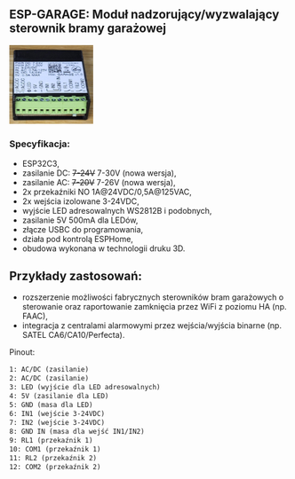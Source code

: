 ## ESP-GARAGE: Moduł nadzorujący/wyzwalający sterownik bramy garażowej

 <img src="https://github.com/ficueu/ESPHome-IoT-modules/blob/main/ESP-GARAGE/Images/esp-garage1.jpg" width=30% height=30%>


### Specyfikacja:
* ESP32C3,
* zasilanie DC: ~~7-24V~~ 7-30V (nowa wersja),
* zasilanie AC: ~~7-20V~~ 7-26V (nowa wersja),
* 2x przekaźniki NO 1A@24VDC/0,5A@125VAC,
* 2x wejścia izolowane 3-24VDC,
* wyjście LED adresowalnych WS2812B i podobnych,
* zasilanie 5V 500mA dla LEDów,
* złącze USBC do programowania,
* działa pod kontrolą ESPHome,
* obudowa wykonana w technologii druku 3D.


## Przykłady zastosowań:
* rozszerzenie możliwości fabrycznych sterowników bram garażowych o sterowanie oraz raportowanie zamknięcia przez WiFi z poziomu HA (np. FAAC),
* integracja z centralami alarmowymi przez wejścia/wyjścia binarne (np. SATEL CA6/CA10/Perfecta).


Pinout:
```
1: AC/DC (zasilanie)
2: AC/DC (zasilanie)
3: LED (wyjście dla LED adresowalnych)
4: 5V (zasilanie dla LED)
5: GND (masa dla LED)
6: IN1 (wejście 3-24VDC)
7: IN2 (wejście 3-24VDC)
8: GND IN (masa dla wejść IN1/IN2)
9: RL1 (przekaźnik 1)
10: COM1 (przekaźnik 1)
11: RL2 (przekaźnik 2)
12: COM2 (przekaźnik 2)
```
